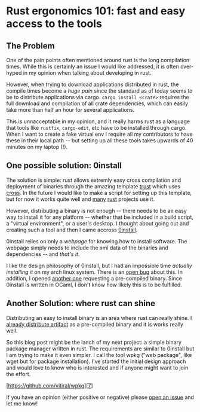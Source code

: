 # Rust ergonomics 101: fast and easy access to the tools

## The Problem
One of the pain points often mentioned around rust is the long compilation
times. While this is certainly an issue I would like addressed, it is often
over-hyped in my opinion when talking about developing in rust.

However, when trying to download applications distributed in rust, the compile
times become a *huge pain* since the standard as of today seems to be to
distribute applications via cargo. `cargo install <crate>` requires the full
download and compilation of all crate dependencies, which can easily take more
than half an hour for several applications.

This is unnacceptable in my opinion, and it really harms rust as a language
that tools like `rustfix`, `cargo-edit`, etc have to be installed through
cargo. When I want to create a fake virtual env I require all my contributors
to have these in their local path -- but setting up all these tools takes
upwards of 40 minutes on my laptop (!).

## One possible solution: 0install
The solution is simple: rust allows extremly easy cross compilation and
deployment of binaries through the amazing template [trust][0] which uses
[cross][1]. In the future I would like to make a script for setting up this
template, but for now it works quite well and [many][2] [rust][3] projects use
it.

However, distributing a binary is not enough -- there needs to be an easy way
to install it for any platform -- whether that be included in a build script,
a "virtual environment", or a user's desktop. I thought about going out and
creating such a tool and then I came accross [0install][4].

0install relies on only a *webpage* for knowing how to install software.
The webpage simply needs to include the xml data of the binaries and
dependencies -- and *that's it*.

I like the design philosophy of 0install, but I had an impossible time
*actually installing it* on my arch linux system. There is an [open bug][5]
about this. In addition, I opened [another one][6] requesting a pre-compiled
binary. Since 0install is written in OCaml, I don't know how likely
this is to be fulfilled.

## Another Solution: where rust can shine
Distributing an easy to install binary is an area where rust can really shine.
I [already distribute artifact][2] as a pre-compiled binary and it is
works really well.

So this blog post might be the lanch of my next project: a simple binary
package manager written in rust. The requirements are similar to
0install but I am trying to make it even simpler. I call the tool
wpkg ("web package", like wget but for package installation). I've started
the initial design approach and would love to know who is interested
and if anyone might want to join the effort.

[https://github.com/vitiral/wpkg][7]

If you have an opinion (either positive or negative) please
[open an issue](https://github.com/vitiral/wpkg/issues) and let me know!

[0]: https://github.com/japaric/trust
[1]: https://github.com/japaric/cross
[2]: https://github.com/vitiral/artifact
[3]: https://github.com/BurntSushi/ripgrep
[4]: http://0install.net/
[5]: https://github.com/0install/0install/issues/58
[6]: https://github.com/0install/0install/issues/59
[7]: https://github.com/vitiral/wpkg
